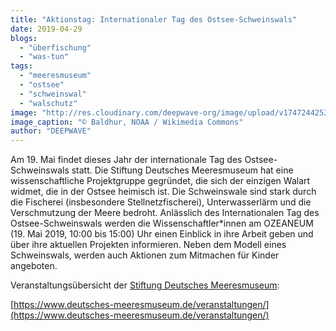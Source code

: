 ```yaml
---
title: "Aktionstag: Internationaler Tag des Ostsee-Schweinswals"
date: 2019-04-29
blogs: 
  - "überfischung"
  - "was-tun"
tags: 
  - "meeresmuseum"
  - "ostsee"
  - "schweinswal"
  - "walschutz"
image: "http://res.cloudinary.com/deepwave-org/image/upload/v1747244253/deepwave.org/Schweinswal-1.jpg"
image_caption: "© Baldhur, NOAA / Wikimedia Commons"
author: "DEEPWAVE"
---
```


Am 19. Mai findet dieses Jahr der internationale Tag des Ostsee-Schweinswals statt. Die Stiftung Deutsches Meeresmuseum hat eine wissenschaftliche Projektgruppe gegründet, die sich der einzigen Walart widmet, die in der Ostsee heimisch ist. Die Schweinswale sind stark durch die Fischerei (insbesondere Stellnetzfischerei), Unterwasserlärm und die Verschmutzung der Meere bedroht. Anlässlich des Internationalen Tag des Ostsee-Schweinswals werden die Wissenschaftler\*innen am OZEANEUM (19. Mai 2019, 10:00 bis 15:00) Uhr einen Einblick in ihre Arbeit geben und über ihre aktuellen Projekten informieren. Neben dem Modell eines Schweinswals, werden auch Aktionen zum Mitmachen für Kinder angeboten.

Veranstaltungsübersicht der [Stiftung Deutsches Meeresmuseum](https://www.deutsches-meeresmuseum.de/):

[https://www.deutsches-meeresmuseum.de/veranstaltungen/](https://www.deutsches-meeresmuseum.de/veranstaltungen/)
